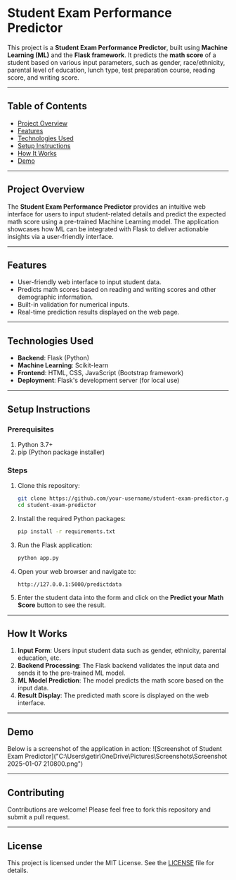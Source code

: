 # Student Exam Performance Predictor

This project is a **Student Exam Performance Predictor**, built using **Machine Learning (ML)** and the **Flask framework**. It predicts the **math score** of a student based on various input parameters, such as gender, race/ethnicity, parental level of education, lunch type, test preparation course, reading score, and writing score.

---

## Table of Contents
- [Project Overview](#project-overview)
- [Features](#features)
- [Technologies Used](#technologies-used)
- [Setup Instructions](#setup-instructions)
- [How It Works](#how-it-works)
- [Demo](#demo)

---

## Project Overview
The **Student Exam Performance Predictor** provides an intuitive web interface for users to input student-related details and predict the expected math score using a pre-trained Machine Learning model. The application showcases how ML can be integrated with Flask to deliver actionable insights via a user-friendly interface.

---

## Features
- User-friendly web interface to input student data.
- Predicts math scores based on reading and writing scores and other demographic information.
- Built-in validation for numerical inputs.
- Real-time prediction results displayed on the web page.

---

## Technologies Used
- **Backend**: Flask (Python)
- **Machine Learning**: Scikit-learn
- **Frontend**: HTML, CSS, JavaScript (Bootstrap framework)
- **Deployment**: Flask's development server (for local use)

---

## Setup Instructions

### Prerequisites
1. Python 3.7+
2. pip (Python package installer)

### Steps
1. Clone this repository:
   ```bash
   git clone https://github.com/your-username/student-exam-predictor.git
   cd student-exam-predictor
   ```

2. Install the required Python packages:
   ```bash
   pip install -r requirements.txt
   ```

3. Run the Flask application:
   ```bash
   python app.py
   ```

4. Open your web browser and navigate to:
   ```
   http://127.0.0.1:5000/predictdata
   ```

5. Enter the student data into the form and click on the **Predict your Math Score** button to see the result.

---

## How It Works
1. **Input Form**: Users input student data such as gender, ethnicity, parental education, etc.
2. **Backend Processing**: The Flask backend validates the input data and sends it to the pre-trained ML model.
3. **ML Model Prediction**: The model predicts the math score based on the input data.
4. **Result Display**: The predicted math score is displayed on the web interface.

---

## Demo
Below is a screenshot of the application in action:
![Screenshot of Student Exam Predictor]("C:\Users\getir\OneDrive\Pictures\Screenshots\Screenshot 2025-01-07 210800.png")

---


## Contributing
Contributions are welcome! Please feel free to fork this repository and submit a pull request.

---

## License
This project is licensed under the MIT License. See the [LICENSE](LICENSE) file for details.
